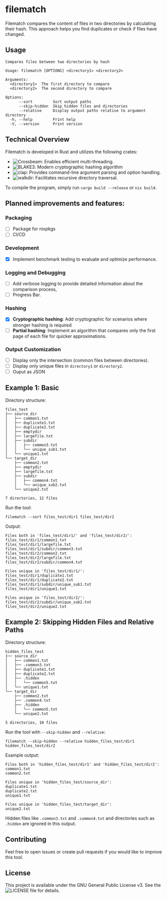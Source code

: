 # filematch

Filematch compares the content of files in two directories by calculating their hash. This approach helps you find duplicates or check if files have changed.

## Usage

```
Compares files between two directories by hash

Usage: filematch [OPTIONS] <directory1> <directory2>

Arguments:
  <directory1>  The first directory to compare
  <directory2>  The second directory to compare

Options:
      --sort         Sort output paths
      --skip-hidden  Skip hidden files and directories
      --relative     Display output paths relative to argument directory
  -h, --help         Print help
  -V, --version      Print version
```

## Technical Overview

Filematch is developed in Rust and utilizes the following crates:

- ![Crossbeam](https://github.com/crossbeam-rs/crossbeam): Enables efficient multi-threading.
- ![BLAKE3](https://github.com/BLAKE3-team/BLAKE3): Modern cryptographic hashing algorithm
- ![clap](https://github.com/clap-rs/clap): Provides command-line argument parsing and option handling.
- ![walkdir](https://github.com/BurntSushi/walkdir): Facilitates recursive directory traversal.

To compile the program, simply run `cargo build --release` or `nix build`.

## Planned improvements and features:

### Packaging
- [ ] Package for nixpkgs
- [ ] CI/CD

### Development 
- [x] Implement benchmark testing to evaluate and optimize performance.

### Logging and Debugging
- [ ] Add verbose logging to provide detailed information about the comparison process, 
- [ ] Progress Bar.

### Hashing
- [x] **Cryptographic hashing**: Add cryptographic for scenarios where stronger hashing is required
- [ ] **Partial hashing**: Implement an algorithm that compares only the first page of each file for quicker approximations.

### Output Customization
- [ ] Display only the intersection (common files between directories).
- [ ] Display only unique files in `directory1` or `directory2`.
- [ ] Ouput as JSON

## Example 1: Basic
Directory structure:
```
files_test
├── source_dir
│   ├── common1.txt
│   ├── duplicate1.txt
│   ├── duplicate2.txt
│   ├── emptydir
│   ├── largefile.txt
│   ├── subdir
│   │   ├── common3.txt
│   │   └── unique_sub1.txt
│   └── unique1.txt
└── target_dir
    ├── common2.txt
    ├── emptydir
    ├── largefile.txt
    ├── subdir
    │   ├── common4.txt
    │   └── unique_sub2.txt
    └── unique2.txt

7 directories, 12 files
```
Run the tool:
```
filematch --sort files_test/dir1 files_test/dir2
```
Output: 
```
Files both in 'files_test/dir1/' and 'files_test/dir2/':
files_test/dir1/common1.txt
files_test/dir1/largefile.txt
files_test/dir1/subdir/common3.txt
files_test/dir2/common2.txt
files_test/dir2/largefile.txt
files_test/dir2/subdir/common4.txt

Files unique in 'files_test/dir1/':
files_test/dir1/duplicate1.txt
files_test/dir1/duplicate2.txt
files_test/dir1/subdir/unique_sub1.txt
files_test/dir1/unique1.txt

Files unique in 'files_test/dir2/':
files_test/dir2/subdir/unique_sub2.txt
files_test/dir2/unique2.txt
```

## Example 2: Skipping Hidden Files and Relative Paths
Directory structure:
```
hidden_files_test
├── source_dir
│   ├── common1.txt
│   ├── .common3.txt
│   ├── duplicate1.txt
│   ├── duplicate2.txt
│   ├── .hidden
│   │   └── common5.txt
│   └── unique1.txt
└── target_dir
    ├── common2.txt
    ├── .common4.txt
    ├── .hidden
    │   └── common5.txt
    └── unique2.txt

5 directories, 10 files
```
Run the tool with `--skip-hidden` and `--relative`:
```
filematch --skip-hidden --relative hidden_files_test/dir1 hidden_files_test/dir2
```
Example output:
```
Files both in 'hidden_files_test/dir1' and 'hidden_files_test/dir2':
common1.txt
common2.txt

Files unique in 'hidden_files_test/source_dir':
duplicate1.txt
duplicate2.txt
unique1.txt

Files unique in 'hidden_files_test/target_dir':
unique2.txt
```
Hidden files like `.common3.txt` and `.common4.txt` and directories such as `.hidden` are ignored in this output.

## Contributing
Feel free to open issues or create pull requests if you would like to improve this tool.

## License
This project is available under the GNU General Public License v3. See the ![LICENSE](https://github.com/Parrot7483/filematch/blob/main/LICENSE) file for details.
